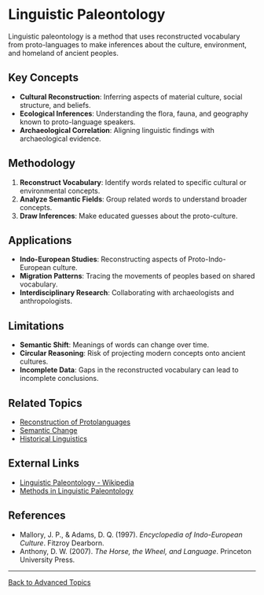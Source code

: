 # Linguistic Paleontology

Linguistic paleontology is a method that uses reconstructed vocabulary from proto-languages to make inferences about the culture, environment, and homeland of ancient peoples.

## Key Concepts

- **Cultural Reconstruction**: Inferring aspects of material culture, social structure, and beliefs.
- **Ecological Inferences**: Understanding the flora, fauna, and geography known to proto-language speakers.
- **Archaeological Correlation**: Aligning linguistic findings with archaeological evidence.

## Methodology

1. **Reconstruct Vocabulary**: Identify words related to specific cultural or environmental concepts.
2. **Analyze Semantic Fields**: Group related words to understand broader concepts.
3. **Draw Inferences**: Make educated guesses about the proto-culture.

## Applications

- **Indo-European Studies**: Reconstructing aspects of Proto-Indo-European culture.
- **Migration Patterns**: Tracing the movements of peoples based on shared vocabulary.
- **Interdisciplinary Research**: Collaborating with archaeologists and anthropologists.

## Limitations

- **Semantic Shift**: Meanings of words can change over time.
- **Circular Reasoning**: Risk of projecting modern concepts onto ancient cultures.
- **Incomplete Data**: Gaps in the reconstructed vocabulary can lead to incomplete conclusions.

## Related Topics

- [Reconstruction of Protolanguages](../Reconstruction-of-Protolanguages.md)
- [Semantic Change](Semantic-Change.md)
- [Historical Linguistics](../Historical-Comparative-Linguistics.md)

## External Links

- [Linguistic Paleontology - Wikipedia](https://en.wikipedia.org/wiki/Linguistic_paleontology)
- [Methods in Linguistic Paleontology](https://www.sciencedirect.com/topics/social-sciences/linguistic-paleontology)

## References

- Mallory, J. P., & Adams, D. Q. (1997). *Encyclopedia of Indo-European Culture*. Fitzroy Dearborn.
- Anthony, D. W. (2007). *The Horse, the Wheel, and Language*. Princeton University Press.

---

[Back to Advanced Topics](README.md)
